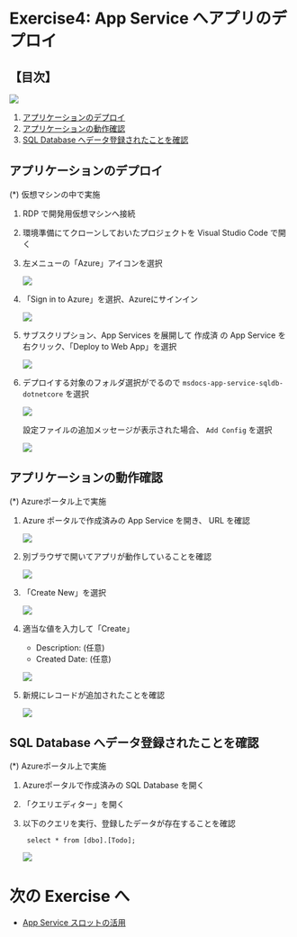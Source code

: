 # Exercise4: App Service へアプリのデプロイ

## 【目次】

![](images/ex04-0000-deploy.png)


1. [アプリケーションのデプロイ](#アプリケーションのデプロイ)
1. [アプリケーションの動作確認](#アプリケーションの動作確認)
1. [SQL Database へデータ登録されたことを確認](#sql-database-へデータ登録されたことを確認)

## アプリケーションのデプロイ

(*) 仮想マシンの中で実施

1. RDP で開発用仮想マシンへ接続

1. 環境準備にてクローンしておいたプロジェクトを Visual Studio Code で開く

1. 左メニューの「Azure」アイコンを選択

    ![](images/ex04-0101-deploy.png)

1. 「Sign in to Azure」を選択、Azureにサインイン

    ![](images/ex04-0102-deploy.png)

1. サブスクリプション、App Services を展開して 作成済 の App Service を右クリック、「Deploy to Web App」を選択

    ![](images/ex04-0103-deploy.png)

1. デプロイする対象のフォルダ選択がでるので `msdocs-app-service-sqldb-dotnetcore` を選択

    ![](images/ex04-0104-deploy.png)

    設定ファイルの追加メッセージが表示された場合、 `Add Config` を選択

    ![](images/ex04-0105-deploy.png)
<!-- 
    設定を更新するかどうかのメッセージが表示された場合、 `No` を選択

    ![](images/ex04-0106-deploy.png)
-->


## アプリケーションの動作確認

(*) Azureポータル上で実施

1. Azure ポータルで作成済みの App Service を開き、 URL を確認

    ![](images/ex04-0201-deploy.png)

1. 別ブラウザで開いてアプリが動作していることを確認

    ![](images/ex04-0202-deploy.png)

1. 「Create New」を選択

    ![](images/ex04-0203-deploy.png)

1. 適当な値を入力して「Create」

    * Description: (任意)
    * Created Date: (任意)

    ![](images/ex04-0204-deploy.png)

1. 新規にレコードが追加されたことを確認

    ![](images/ex04-0205-deploy.png)


## SQL Database へデータ登録されたことを確認

(*) Azureポータル上で実施

1. Azureポータルで作成済みの SQL Database を開く

1. 「クエリエディター」を開く

1. 以下のクエリを実行、登録したデータが存在することを確認

        select * from [dbo].[Todo];

   ![](images/ex04-0206-deploy.png)


# 次の Exercise へ

* [App Service スロットの活用](exercise05.md)

